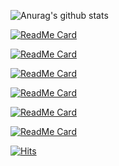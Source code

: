 
![Anurag's github stats](https://github-readme-stats.vercel.app/api?username=Tedhoon&show_icons=true&theme=dark)

[![ReadMe Card](https://github-readme-stats.vercel.app/api/pin/?username=Tedhoon&repo=LittleAchievement&theme=dark&show_icons=true)](https://github.com/Tedhoon/LittleAchievement)

[![ReadMe Card](https://github-readme-stats.vercel.app/api/pin/?username=Tedhoon&repo=django-rest-framework&theme=dark&show_icons=true)](https://github.com/Tedhoon/django-rest-framework)

[![ReadMe Card](https://github-readme-stats.vercel.app/api/pin/?username=Tedhoon&repo=RdQuiz&theme=dark&show_icons=true)](https://github.com/Tedhoon/RdQuiz)

[![ReadMe Card](https://github-readme-stats.vercel.app/api/pin/?username=Tedhoon&repo=pusan-corona-mask-map&theme=dark&show_icons=true)](https://github.com/Tedhoon/pusan-corona-mask-map)

[![ReadMe Card](https://github-readme-stats.vercel.app/api/pin/?username=Tedhoon&repo=JasoseolProject&theme=dark&show_icons=true)](https://github.com/Tedhoon/JasoseolProject)

[![ReadMe Card](https://github-readme-stats.vercel.app/api/pin/?username=Tedhoon&repo=AsyncPlatform&theme=dark&show_icons=true)](https://github.com/Tedhoon/AsyncPlatform)

[![Hits](https://hits.seeyoufarm.com/api/count/incr/badge.svg?url=https%3A%2F%2Fgithub.com%2FTedhoon)](https://hits.seeyoufarm.com)
